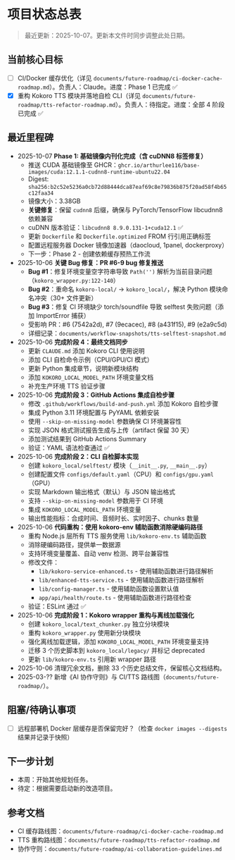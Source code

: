 # 项目状态总表

> 最近更新：2025-10-07。更新本文件时同步调整此处日期。

## 当前核心目标
- [ ] CI/Docker 缓存优化（详见 `documents/future-roadmap/ci-docker-cache-roadmap.md`）。负责人：Claude。进度：Phase 1 已完成 ✅
- [x] 重构 Kokoro TTS 模块并落地自检 CLI（详见 `documents/future-roadmap/tts-refactor-roadmap.md`）。负责人：待指定。进度：全部 4 阶段已完成 ✅

## 最近里程碑
- 2025-10-07 **Phase 1: 基础镜像内刊化完成（含 cuDNN8 标签修复）**
  - 推送 CUDA 基础镜像至 GHCR：`ghcr.io/arthurlee116/base-images/cuda:12.1.1-cudnn8-runtime-ubuntu22.04`
  - Digest: `sha256:b2c52e5236a0cb72d88444dca87eaf69c8e79836b875f20ad58f4b65c12faa34`
  - 镜像大小：3.38GB
  - **关键修复**：保留 `cudnn8` 后缀，确保与 PyTorch/TensorFlow libcudnn8 依赖兼容
  - cuDNN 版本验证：`libcudnn8 8.9.0.131-1+cuda12.1` ✅
  - 更新 `Dockerfile` 和 `Dockerfile.optimized` FROM 行引用正确标签
  - 配置远程服务器 Docker 镜像加速器（daocloud, 1panel, dockerproxy）
  - 下一步：Phase 2 - 创建依赖缓存预热工作流
- 2025-10-06 **关键 Bug 修复：PR #6-9 bug 修复推送**
  - **Bug #1**：修复环境变量空字符串导致 `Path('')` 解析为当前目录问题（`kokoro_wrapper.py:122-140`）
  - **Bug #2**：重命名 `kokoro-local/` → `kokoro_local/`，解决 Python 模块命名冲突（30+ 文件更新）
  - **Bug #3**：修复 CI 环境缺少 torch/soundfile 导致 selftest 失败问题（添加 ImportError 捕获）
  - 受影响 PR：#6 (7542a2d), #7 (9ecacec), #8 (a431f15), #9 (e2a9c5d)
  - 详细记录：`documents/workflow-snapshots/tts-selftest-snapshot.md`
- 2025-10-06 **完成阶段 4：最终文档同步**
  - 更新 `CLAUDE.md` 添加 Kokoro CLI 使用说明
  - 添加 CLI 自检命令示例（CPU/GPU/CI 模式）
  - 更新 Python 集成章节，说明新模块结构
  - 添加 `KOKORO_LOCAL_MODEL_PATH` 环境变量文档
  - 补充生产环境 TTS 验证步骤
- 2025-10-06 **完成阶段 3：GitHub Actions 集成自检步骤**
  - 修改 `.github/workflows/build-and-push.yml` 添加 Kokoro 自检步骤
  - 集成 Python 3.11 环境配置与 PyYAML 依赖安装
  - 使用 `--skip-on-missing-model` 参数确保 CI 环境兼容性
  - 实现 JSON 格式测试报告生成与上传（artifact 保留 30 天）
  - 添加测试结果到 GitHub Actions Summary
  - 验证：YAML 语法检查通过 ✅
- 2025-10-06 **完成阶段 2：CLI 自检脚本实现**
  - 创建 `kokoro_local/selftest/` 模块（`__init__.py`, `__main__.py`）
  - 创建配置文件 `configs/default.yaml`（CPU）和 `configs/gpu.yaml`（GPU）
  - 实现 Markdown 输出格式（默认）与 JSON 输出格式
  - 支持 `--skip-on-missing-model` 参数用于 CI 环境
  - 集成 `KOKORO_LOCAL_MODEL_PATH` 环境变量
  - 输出性能指标：合成时间、音频时长、实时因子、chunks 数量
- 2025-10-06 **代码重构：使用 kokoro-env 辅助函数消除硬编码路径**
  - 重构 Node.js 层所有 TTS 服务使用 `lib/kokoro-env.ts` 辅助函数
  - 消除硬编码路径，提供单一数据源
  - 支持环境变量覆盖、自动 venv 检测、跨平台兼容性
  - 修改文件：
    - `lib/kokoro-service-enhanced.ts` - 使用辅助函数进行路径解析
    - `lib/enhanced-tts-service.ts` - 使用辅助函数进行路径解析
    - `lib/config-manager.ts` - 使用辅助函数设置默认值
    - `app/api/health/route.ts` - 使用辅助函数进行路径检查
  - 验证：ESLint 通过 ✅
- 2025-10-06 **完成阶段 1：Kokoro wrapper 重构与离线加载强化**
  - 创建 `kokoro_local/text_chunker.py` 独立分块模块
  - 重构 `kokoro_wrapper.py` 使用新分块模块
  - 强化离线加载逻辑，添加 `KOKORO_LOCAL_MODEL_PATH` 环境变量支持
  - 迁移 3 个历史脚本到 `kokoro_local/legacy/` 并标记 deprecated
  - 更新 `lib/kokoro-env.ts` 引用新 wrapper 路径
- 2025-10-06 清理冗余文档，删除 33 个历史总结文件，保留核心文档结构。
- 2025-03-?? 新增《AI 协作守则》与 CI/TTS 路线图（`documents/future-roadmap/`）。

## 阻塞/待确认事项
- [ ] 远程部署机 Docker 层缓存是否保留完好？（检查 `docker images --digests` 结果并记录于快照）

## 下一步计划
- 本周：开始其他规划任务。
- 待定：根据需要启动新的改造项目。

## 参考文档
- CI 缓存路线图：`documents/future-roadmap/ci-docker-cache-roadmap.md`
- TTS 重构路线图：`documents/future-roadmap/tts-refactor-roadmap.md`
- 协作守则：`documents/future-roadmap/ai-collaboration-guidelines.md`

